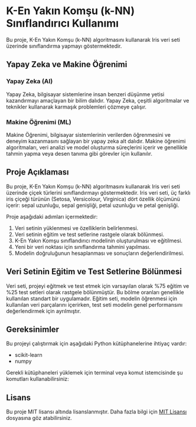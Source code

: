 # K-En Yakın Komşu (k-NN) Sınıflandırıcı Kullanımı

Bu proje, K-En Yakın Komşu (k-NN) algoritmasını kullanarak Iris veri seti üzerinde sınıflandırma yapmayı göstermektedir.

## Yapay Zeka ve Makine Öğrenimi

### Yapay Zeka (AI)

Yapay Zeka, bilgisayar sistemlerine insan benzeri düşünme yetisi kazandırmayı amaçlayan bir bilim dalıdır. Yapay Zeka, çeşitli algoritmalar ve teknikler kullanarak karmaşık problemleri çözmeye çalışır.

### Makine Öğrenimi (ML)

Makine Öğrenimi, bilgisayar sistemlerinin verilerden öğrenmesini ve deneyim kazanmasını sağlayan bir yapay zeka alt dalıdır. Makine öğrenimi algoritmaları, veri analizi ve model oluşturma süreçlerini içerir ve genellikle tahmin yapma veya desen tanıma gibi görevler için kullanılır.

## Proje Açıklaması

Bu proje, K-En Yakın Komşu (k-NN) algoritmasını kullanarak Iris veri seti üzerinde çiçek türlerini sınıflandırmayı göstermektedir. Iris veri seti, üç farklı iris çiçeği türünün (Setosa, Versicolour, Virginica) dört özellik ölçümünü içerir: sepal uzunluğu, sepal genişliği, petal uzunluğu ve petal genişliği.

Proje aşağıdaki adımları içermektedir:

1. Veri setinin yüklenmesi ve özelliklerin belirlenmesi.
2. Veri setinin eğitim ve test setlerine rastgele olarak bölünmesi.
3. K-En Yakın Komşu sınıflandırıcı modelinin oluşturulması ve eğitilmesi.
4. Yeni bir veri noktası için sınıflandırma tahmini yapılması.
5. Modelin doğruluğunun hesaplanması ve sonuçların değerlendirilmesi.

## Veri Setinin Eğitim ve Test Setlerine Bölünmesi

Veri seti, projeyi eğitmek ve test etmek için varsayılan olarak %75 eğitim ve %25 test setleri olarak rastgele bölünmüştür. Bu bölme oranları genellikle kullanılan standart bir uygulamadır. Eğitim seti, modelin öğrenmesi için kullanılan veri parçalarını içerirken, test seti modelin genel performansını değerlendirmek için ayrılmıştır.


## Gereksinimler

Bu projeyi çalıştırmak için aşağıdaki Python kütüphanelerine ihtiyaç vardır:

- scikit-learn
- numpy

Gerekli kütüphaneleri yüklemek için terminal veya komut istemcisinde şu komutları kullanabilirsiniz:


## Lisans

Bu proje MIT lisansı altında lisanslanmıştır. Daha fazla bilgi için [MIT Lisansı](LICENSE) dosyasına göz atabilirsiniz.


